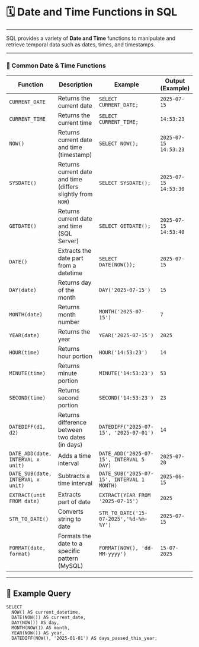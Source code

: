 # 🗓️ Date and Time Functions in SQL

---
SQL provides a variety of **Date and Time** functions to manipulate and retrieve temporal data such as dates, times, and timestamps.

---

### 📆 Common Date & Time Functions

| Function             | Description                                           | Example                                | Output (Example)      |
|----------------------|-------------------------------------------------------|----------------------------------------|------------------------|
| `CURRENT_DATE`       | Returns the current date                             | `SELECT CURRENT_DATE;`                 | `2025-07-15`           |
| `CURRENT_TIME`       | Returns the current time                             | `SELECT CURRENT_TIME;`                 | `14:53:23`             |
| `NOW()`              | Returns current date and time (timestamp)            | `SELECT NOW();`                        | `2025-07-15 14:53:23`  |
| `SYSDATE()`          | Returns current date and time (differs slightly from `NOW`) | `SELECT SYSDATE();`               | `2025-07-15 14:53:30`  |
| `GETDATE()`          | Returns current date and time (SQL Server)           | `SELECT GETDATE();`                    | `2025-07-15 14:53:40`  |
| `DATE()`             | Extracts the date part from a datetime                | `SELECT DATE(NOW());`                  | `2025-07-15`           |
| `DAY(date)`          | Returns day of the month                             | `DAY('2025-07-15')`                    | `15`                   |
| `MONTH(date)`        | Returns month number                                 | `MONTH('2025-07-15')`                  | `7`                    |
| `YEAR(date)`         | Returns the year                                     | `YEAR('2025-07-15')`                   | `2025`                 |
| `HOUR(time)`         | Returns hour portion                                 | `HOUR('14:53:23')`                     | `14`                   |
| `MINUTE(time)`       | Returns minute portion                               | `MINUTE('14:53:23')`                   | `53`                   |
| `SECOND(time)`       | Returns second portion                               | `SECOND('14:53:23')`                   | `23`                   |
| `DATEDIFF(d1, d2)`   | Returns difference between two dates (in days)       | `DATEDIFF('2025-07-15', '2025-07-01')` | `14`                   |
| `DATE_ADD(date, INTERVAL x unit)` | Adds a time interval                   | `DATE_ADD('2025-07-15', INTERVAL 5 DAY)` | `2025-07-20`         |
| `DATE_SUB(date, INTERVAL x unit)` | Subtracts a time interval             | `DATE_SUB('2025-07-15', INTERVAL 1 MONTH)` | `2025-06-15`      |
| `EXTRACT(unit FROM date)` | Extracts part of date                          | `EXTRACT(YEAR FROM '2025-07-15')`      | `2025`                 |
| `STR_TO_DATE()`      | Converts string to date                              | `STR_TO_DATE('15-07-2025','%d-%m-%Y')` | `2025-07-15`           |
| `FORMAT(date, format)` | Formats the date to a specific pattern (MySQL)    | `FORMAT(NOW(), 'dd-MM-yyyy')`          | `15-07-2025`           |

---

## 🔄 Example Query

```roomsql
SELECT
  NOW() AS current_datetime,
  DATE(NOW()) AS current_date,
  DAY(NOW()) AS day,
  MONTH(NOW()) AS month,
  YEAR(NOW()) AS year,
  DATEDIFF(NOW(), '2025-01-01') AS days_passed_this_year;
```